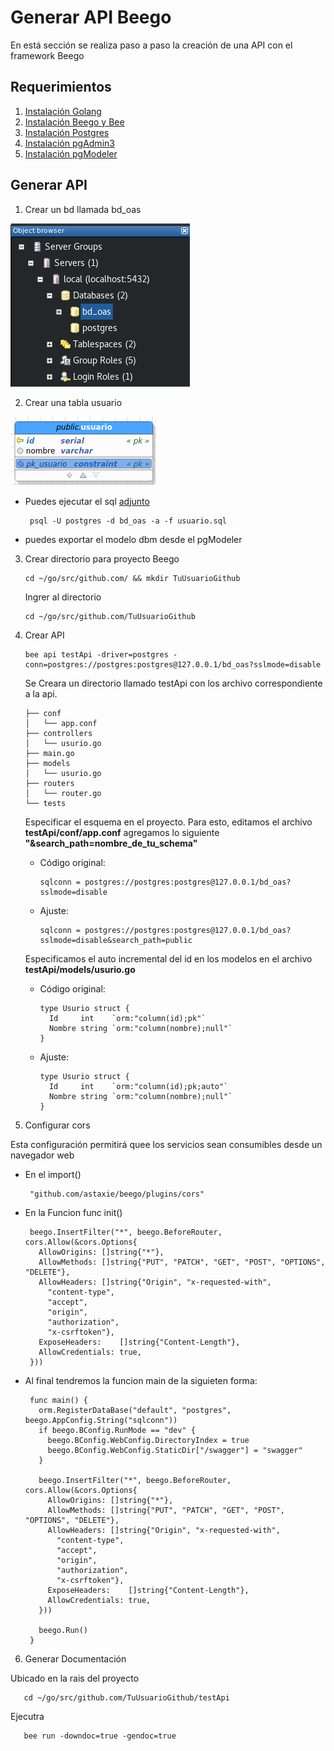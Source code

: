 # Generar API Beego

En está sección se realiza  paso a paso la creación de una API con el framework Beego


## Requerimientos

1. [Instalación Golang](/instalacion_de_herramientas/golang.md)
3. [Instalación Beego y Bee](/instalacion_de_herramientas/beego.md)
4. [Instalación Postgres](/instalacion_de_herramientas/postgres.md)
5. [Instalación pgAdmin3](/instalacion_de_herramientas/pgadmin3.md)
6. [Instalación pgModeler](/instalacion_de_herramientas/pgmodeler.md)

## Generar API

1. Crear un bd llamada bd_oas

  ![Crear BD](/generacion_de_apis/img/001.png)

2. Crear una tabla usuario

  ![Crear Tabla](/generacion_de_apis/img/002.png)

  - Puedes ejecutar el sql [adjunto](/generacion_de_apis/bd/usuario.sql)

         psql -U postgres -d bd_oas -a -f usuario.sql

  - puedes exportar el modelo dbm desde el pgModeler

3. Crear directorio para proyecto Beego

       cd ~/go/src/github.com/ && mkdir TuUsuarioGithub

    Ingrer al directorio

       cd ~/go/src/github.com/TuUsuarioGithub

4. Crear API

       bee api testApi -driver=postgres -conn=postgres://postgres:postgres@127.0.0.1/bd_oas?sslmode=disable

    Se Creara un directorio llamado testApi con los archivo correspondiente a la api.

       ├── conf
       │   └── app.conf
       ├── controllers
       │   └── usurio.go
       ├── main.go
       ├── models
       │   └── usurio.go
       ├── routers
       │   └── router.go
       └── tests

    Especificar el esquema en el proyecto. Para esto, editamos el archivo **testApi/conf/app.conf** agregamos lo siguiente **"&search_path=nombre_de_tu_schema"**

    - Código original:

          sqlconn = postgres://postgres:postgres@127.0.0.1/bd_oas?sslmode=disable

    - Ajuste:

          sqlconn = postgres://postgres:postgres@127.0.0.1/bd_oas?sslmode=disable&search_path=public

    Especificamos el auto incremental del id en los modelos en el archivo **testApi/models/usurio.go**

    - Código original:

          type Usurio struct {
            Id     int    `orm:"column(id);pk"`
            Nombre string `orm:"column(nombre);null"`
          }

    - Ajuste:

          type Usurio struct {
            Id     int    `orm:"column(id);pk;auto"`
            Nombre string `orm:"column(nombre);null"`
          }

5. Configurar cors

  Esta configuración permitirá quee los servicios sean consumibles desde un navegador web

  - En el import()

         "github.com/astaxie/beego/plugins/cors"

  - En la Funcion func init()

         beego.InsertFilter("*", beego.BeforeRouter, cors.Allow(&cors.Options{
           AllowOrigins: []string{"*"},
           AllowMethods: []string{"PUT", "PATCH", "GET", "POST", "OPTIONS", "DELETE"},
           AllowHeaders: []string{"Origin", "x-requested-with",
             "content-type",
             "accept",
             "origin",
             "authorization",
             "x-csrftoken"},
           ExposeHeaders:    []string{"Content-Length"},
           AllowCredentials: true,
         }))

  - Al final tendremos la funcion main de la siguieten forma:

         func main() {
           orm.RegisterDataBase("default", "postgres", beego.AppConfig.String("sqlconn"))
           if beego.BConfig.RunMode == "dev" {
             beego.BConfig.WebConfig.DirectoryIndex = true
             beego.BConfig.WebConfig.StaticDir["/swagger"] = "swagger"
           }

           beego.InsertFilter("*", beego.BeforeRouter, cors.Allow(&cors.Options{
             AllowOrigins: []string{"*"},
             AllowMethods: []string{"PUT", "PATCH", "GET", "POST", "OPTIONS", "DELETE"},
             AllowHeaders: []string{"Origin", "x-requested-with",
               "content-type",
               "accept",
               "origin",
               "authorization",
               "x-csrftoken"},
             ExposeHeaders:    []string{"Content-Length"},
             AllowCredentials: true,
           }))

           beego.Run()
         }

6. Generar Documentación

  Ubicado en la rais del proyecto

       cd ~/go/src/github.com/TuUsuarioGithub/testApi

  Ejecutra

       bee run -downdoc=true -gendoc=true
